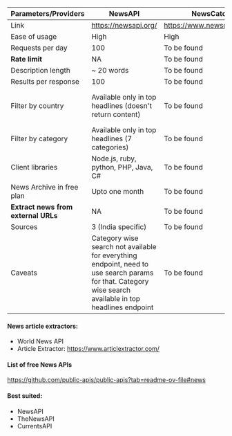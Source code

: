 
| Parameters/Providers                | NewsAPI                                                                                                                                                  | NewsCatcherAPI                  | NewsData.io                                                 | World News API                                                                                                                                                                    | TheNewsAPI                                                                  | CurrentsAPI                                                                                | New York Times API                                                                                    |
| ----------------------------------- | -------------------------------------------------------------------------------------------------------------------------------------------------------- | ------------------------------- | ----------------------------------------------------------- | --------------------------------------------------------------------------------------------------------------------------------------------------------------------------------- | --------------------------------------------------------------------------- | ------------------------------------------------------------------------------------------ | ----------------------------------------------------------------------------------------------------- |
| Link                                | https://newsapi.org/                                                                                                                                     | https://www.newscatcherapi.com/ | https://newsdata.io/                                        | https://worldnewsapi.com/                                                                                                                                                         | https://www.thenewsapi.com                                                  | https://currentsapi.services/api/docs/                                                     | https://developer.nytimes.com/                                                                        |
| Ease of usage                       | High                                                                                                                                                     | High                            | High                                                        | High                                                                                                                                                                              | High                                                                        | Moderate                                                                                   | Moderate                                                                                              |
| Requests per day                    | 100                                                                                                                                                      | To be found                     | 200                                                         | 50                                                                                                                                                                                | 100                                                                         | 600                                                                                        | 500                                                                                                   |
| **Rate limit**                      | NA                                                                                                                                                       | To be found                     | 1 request per 30s                                           | 1 request per second                                                                                                                                                              | NA                                                                          | NA                                                                                         | 1 request per 12 seconds                                                                              |
| Description length                  | ~ 20 words                                                                                                                                               | To be found                     | ~ 15 to 20 words                                            | ~ Full article                                                                                                                                                                    | ~15 words                                                                   | ~ 15 to 20 words                                                                           | ~ 10 words                                                                                            |
| Results per response                | 100                                                                                                                                                      | To be found                     | 10                                                          | 10                                                                                                                                                                                | 3                                                                           | 30                                                                                         | 25                                                                                                    |
| Filter by country                   | Available only in top headlines (doesn't return content)                                                                                                 | To be found                     | Available in latest news endpoint (returns content as well) | Available in latest news endpoint (returns content as well)                                                                                                                       | Not available                                                               | Available in search                                                                        | Not available in top stories                                                                          |
| Filter by category                  | Available only in top headlines (7 categories)                                                                                                           | To be found                     | Available in latest news endpoint (17 categories)           | NA                                                                                                                                                                                | Available in top stories endpoint (10 categories)                           | Available in search                                                                        | Available in top stories                                                                              |
| Client libraries                    | Node.js, ruby, python, PHP, Java, C#                                                                                                                     | To be found                     | Python, PHP                                                 | JS, Java, PHP, Python, Go, Ruby, and many more                                                                                                                                    | PHP, Python, Go, JavaScript, etc                                            | Python, Nodejs, R                                                                          | NA                                                                                                    |
| News Archive in free plan           | Upto one month                                                                                                                                           | To be found                     | NA                                                          | NA                                                                                                                                                                                | No restriction observed                                                     | NA                                                                                         | Yes                                                                                                   |
| **Extract news from external URLs** | NA                                                                                                                                                       | To be found                     | NA                                                          | Yes                                                                                                                                                                               | NA                                                                          | NA                                                                                         | NA                                                                                                    |
| Sources                             | 3 (India specific)                                                                                                                                       | To be found                     | 100 (India specific)                                        |                                                                                                                                                                                   | > 50                                                                        | NA                                                                                         | Itself a source                                                                                       |
| Caveats                             | Category wise search not available for everything endpoint, need to use search params for that. Category wise search available in top headlines endpoint | To be found                     | Crypto news unavailable in free plan                        | Deducts 2 points if news analysis is done in extract news API call. ***API timed out  once while searching with specific keywords. Very slow when being used with search terms*** | **Country wise filter not available, hence localization would be an issue** | All valid categories filter not working right now. No API to retrieve all the news sources | Left leaning, west favouring publication, might produce biased results. Produces very limited results |

#### News article extractors:
- World News API
- Article Extractor: https://www.articlextractor.com/
#### List of free News APIs
https://github.com/public-apis/public-apis?tab=readme-ov-file#news
#### Best suited:
- NewsAPI
- TheNewsAPI
- CurrentsAPI